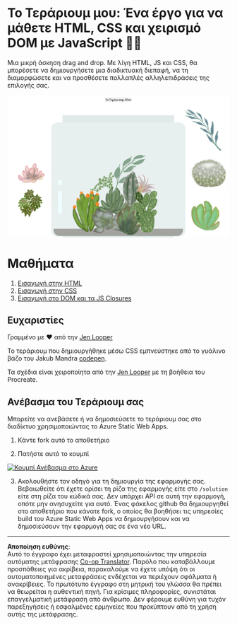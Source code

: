 <!--
CO_OP_TRANSLATOR_METADATA:
{
  "original_hash": "7965cd2bc5dc92ad888dc4c6ab2ab70a",
  "translation_date": "2025-08-26T21:27:52+00:00",
  "source_file": "3-terrarium/README.md",
  "language_code": "el"
}
-->
# Το Τεράριουμ μου: Ένα έργο για να μάθετε HTML, CSS και χειρισμό DOM με JavaScript 🌵🌱

Μια μικρή άσκηση drag and drop. Με λίγη HTML, JS και CSS, θα μπορέσετε να δημιουργήσετε μια διαδικτυακή διεπαφή, να τη διαμορφώσετε και να προσθέσετε πολλαπλές αλληλεπιδράσεις της επιλογής σας.

![το τεράριουμ μου](../../../translated_images/screenshot_gray.0c796099a1f9f25e40aa55ead81f268434c00af30d7092490759945eda63067d.el.png)

# Μαθήματα

1. [Εισαγωγή στην HTML](./1-intro-to-html/README.md)
2. [Εισαγωγή στην CSS](./2-intro-to-css/README.md)
3. [Εισαγωγή στο DOM και τα JS Closures](./3-intro-to-DOM-and-closures/README.md)

## Ευχαριστίες

Γραμμένο με ♥️ από την [Jen Looper](https://www.twitter.com/jenlooper)

Το τεράριουμ που δημιουργήθηκε μέσω CSS εμπνεύστηκε από το γυάλινο βάζο του Jakub Mandra [codepen](https://codepen.io/Rotarepmi/pen/rjpNZY).

Τα σχέδια είναι χειροποίητα από την [Jen Looper](http://jenlooper.com) με τη βοήθεια του Procreate.

## Ανέβασμα του Τεράριουμ σας

Μπορείτε να ανεβάσετε ή να δημοσιεύσετε το τεράριουμ σας στο διαδίκτυο χρησιμοποιώντας το Azure Static Web Apps.

1. Κάντε fork αυτό το αποθετήριο

2. Πατήστε αυτό το κουμπί

[![Κουμπί Ανέβασμα στο Azure](https://aka.ms/deploytoazurebutton)](https://portal.azure.com/?feature.customportal=false&WT.mc_id=academic-77807-sagibbon#create/Microsoft.StaticApp)

3. Ακολουθήστε τον οδηγό για τη δημιουργία της εφαρμογής σας. Βεβαιωθείτε ότι έχετε ορίσει τη ρίζα της εφαρμογής είτε στο `/solution` είτε στη ρίζα του κώδικά σας. Δεν υπάρχει API σε αυτή την εφαρμογή, οπότε μην ανησυχείτε για αυτό. Ένας φάκελος github θα δημιουργηθεί στο αποθετήριο που κάνατε fork, ο οποίος θα βοηθήσει τις υπηρεσίες build του Azure Static Web Apps να δημιουργήσουν και να δημοσιεύσουν την εφαρμογή σας σε ένα νέο URL.

---

**Αποποίηση ευθύνης**:  
Αυτό το έγγραφο έχει μεταφραστεί χρησιμοποιώντας την υπηρεσία αυτόματης μετάφρασης [Co-op Translator](https://github.com/Azure/co-op-translator). Παρόλο που καταβάλλουμε προσπάθειες για ακρίβεια, παρακαλούμε να έχετε υπόψη ότι οι αυτοματοποιημένες μεταφράσεις ενδέχεται να περιέχουν σφάλματα ή ανακρίβειες. Το πρωτότυπο έγγραφο στη μητρική του γλώσσα θα πρέπει να θεωρείται η αυθεντική πηγή. Για κρίσιμες πληροφορίες, συνιστάται επαγγελματική μετάφραση από άνθρωπο. Δεν φέρουμε ευθύνη για τυχόν παρεξηγήσεις ή εσφαλμένες ερμηνείες που προκύπτουν από τη χρήση αυτής της μετάφρασης.